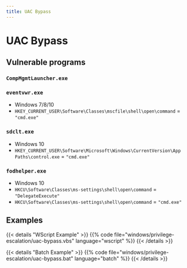```yaml
---
title: UAC Bypass
---
```


# UAC Bypass

## Vulnerable programs
### `CompMgmtLauncher.exe`

### `eventvwr.exe`
- Windows 7/8/10
- `HKEY_CURRENT_USER\Software\Classes\mscfile\shell\open\command` = `"cmd.exe"`

### `sdclt.exe`
- Windows 10
- `HKEY_CURRENT_USER\Software\Microsoft\Windows\CurrentVersion\App Paths\control.exe` = `"cmd.exe"`

### `fodhelper.exe`
- Windows 10
- `HKCU\Software\Classes\ms-settings\shell\open\command` = `"DelegateExecute"`
- `HKCU\Software\Classes\ms-settings\shell\open\command` = `"cmd.exe"`


## Examples

{{< details "WScript Example" >}}
{{% code file="windows/privilege-escalation/uac-bypass.vbs" language="wscript" %}}
{{< /details >}}

{{< details "Batch Example" >}}
{{% code file="windows/privilege-escalation/uac-bypass.bat" language="batch" %}}
{{< /details >}}
